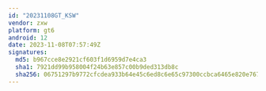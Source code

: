 ```yaml
---
id: "20231108GT_KSW"
vendor: zxw
platform: gt6
android: 12
date: 2023-11-08T07:57:49Z
signatures:
  md5: b967cce8e2921cf603f1d6959d7e4ca3
  sha1: 7921dd99b958004f24b63e857c00b9ded313db8c
  sha256: 06751297b9772cfcdea933b64e45c6ed8c6e65c97300ccbca6465e820e767163
---
```

